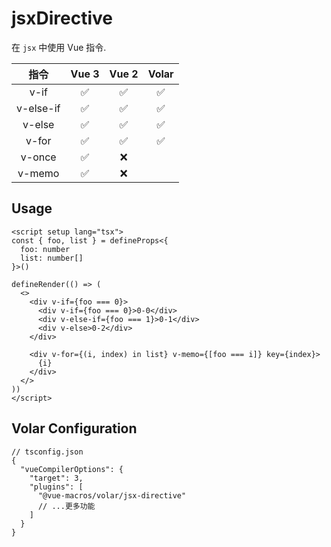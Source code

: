 # jsxDirective

<StabilityLevel level="experimental" />

在 `jsx` 中使用 Vue 指令.

|   指令    |       Vue 3        |       Vue 2        |       Volar        |
| :-------: | :----------------: | :----------------: | :----------------: |
|   v-if    | :white_check_mark: | :white_check_mark: | :white_check_mark: |
| v-else-if | :white_check_mark: | :white_check_mark: | :white_check_mark: |
|  v-else   | :white_check_mark: | :white_check_mark: | :white_check_mark: |
|   v-for   | :white_check_mark: | :white_check_mark: | :white_check_mark: |
|  v-once   | :white_check_mark: |        :x:         |                    |
|  v-memo   | :white_check_mark: |        :x:         |                    |

## Usage

```vue
<script setup lang="tsx">
const { foo, list } = defineProps<{
  foo: number
  list: number[]
}>()

defineRender(() => (
  <>
    <div v-if={foo === 0}>
      <div v-if={foo === 0}>0-0</div>
      <div v-else-if={foo === 1}>0-1</div>
      <div v-else>0-2</div>
    </div>

    <div v-for={(i, index) in list} v-memo={[foo === i]} key={index}>
      {i}
    </div>
  </>
))
</script>
```

## Volar Configuration

```jsonc {6}
// tsconfig.json
{
  "vueCompilerOptions": {
    "target": 3,
    "plugins": [
      "@vue-macros/volar/jsx-directive"
      // ...更多功能
    ]
  }
}
```
